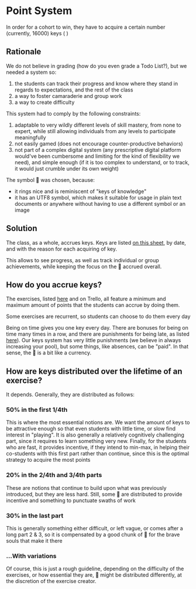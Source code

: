 # Point System

In order for a cohort to win, they have to acquire a certain number \(currently, 16000\) keys \( \)

## Rationale

We do not believe in grading \(how do you even grade a Todo List?\), but we needed a system so:

1. the students can track their progress and know where they stand in regards to expectations, and the rest of the class
2. a way to foster camaraderie and group work
3. a way to create difficulty

This system had to comply by the following constraints:

1. adaptable to very wildly different levels of skill mastery, from none to expert, while still allowing individuals from any levels to participate meaningfully
2. not easily gamed \(does not encourage counter-productive behaviors\)
3. not part of a complex digital system \(any prescriptive digital platform would've been cumbersome and limiting for the kind of flexibility we need\), and simple enough \(if it is too complex to understand, or to track, it would just crumble under its own weight\)

The symbol 🔑 was chosen, because:

* it rings nice and is reminiscent of "keys of knowledge"
* it has an UTF8 symbol, which makes it suitable for usage in plain text documents or anywhere without having to use a different symbol or an image

## Solution

The class, as a whole, accrues keys. Keys are listed [on this sheet](https://docs.google.com/spreadsheets/d/e/2PACX-1vTvY51Q9wr66VOjbZtw7gc8VhpszFg_DRfgh5NZAwignZt1YCKFwhxUCQ13d8rh7BSWprWWPkF-Aul0/pubhtml?gid=1413400133&single=true), by date, and with the reason for each acquiring of key.

This allows to see progress, as well as track individual or group achievements, while keeping the focus on the 🔑 accrued overall.

## How do you accrue keys?

The exercises, listed [here](https://gitlab.com/coditech/repository) and on Trello, all feature a minimum and maximum amount of points that the students can accrue by doing them.

Some exercises are recurrent, so students can choose to do them every day

Being on time gives you one key every day. There are bonuses for being on time many times in a row, and there are punishments for being late, as listed [here](https://gitlab.com/coditech/students-communication/blob/master/time-accuracy.md)\). Our keys system has very little punishments \(we believe in always increasing your pool\), but some things, like absences, can be "paid". In that sense, the 🔑 is a bit like a currency.

## How are keys distributed over the lifetime of an exercise?

It depends. Generally, they are distributed as follows:

### 50% in the first 1/4th

This is where the most essential notions are. We want the amount of keys to be attractive enough so that even students with little time, or slow find interest in "playing". It is also generally a relatively cognitively challenging part, since it requires to learn something very new. Finally, for the students who are fast, it provides incentive, if they intend to min-max, in helping their co-students with this first part rather than continue, since this is the optimal strategy to acquire the most points

### 20% in the 2/4th and 3/4th parts

These are notions that continue to build upon what was previously introduced, but they are less hard. Still, some 🔑 are distributed to provide incentive and something to punctuate swaths of work

### 30% in the last part

This is generally something either difficult, or left vague, or comes after a long part 2 & 3, so it is compensated by a good chunk of 🔑 for the brave souls that make it there

### ...With variations

Of course, this is just a rough guideline, depending on the difficulty of the exercises, or how essential they are, 🔑 might be distributed differently, at the discretion of the exercise creator.

